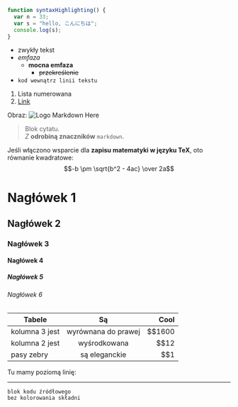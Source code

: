 ```javascript
function syntaxHighlighting() {
  var n = 33;
  var s = "hello, こんにちは";
  console.log(s);
}
```

* zwykły tekst
* *emfaza*
  * **mocna emfaza**
    * ~~przekreślenie~~
* `kod wewnątrz linii tekstu`

1. Lista numerowana
2. [Link](https://www.google.com)


Obraz: ![Logo Markdown Here](/images/icon24.png)


> Blok cytatu.  
> *Z* **odrobiną znaczników** `markdown`.

Jeśli włączono wsparcie dla **zapisu matematyki w języku TeX**, oto równanie kwadratowe: 
$$-b \pm \sqrt{b^2 - 4ac} \over 2a$$

# Nagłówek 1
## Nagłówek 2
### Nagłówek 3
#### Nagłówek 4
##### Nagłówek 5
###### Nagłówek 6
  
| Tabele        | Są           | Cool  |
| ------------- |:-------------:| -----:|
| kolumna 3 jest   | wyrównana do prawej | $$1600 |
| kolumna 2 jest   | wyśrodkowana      |   $$12 |
| pasy zebry | są eleganckie      |    $$1 |

Tu mamy poziomą linię:

---

```
blok kodu źródłowego
bez kolorowania składni
```

